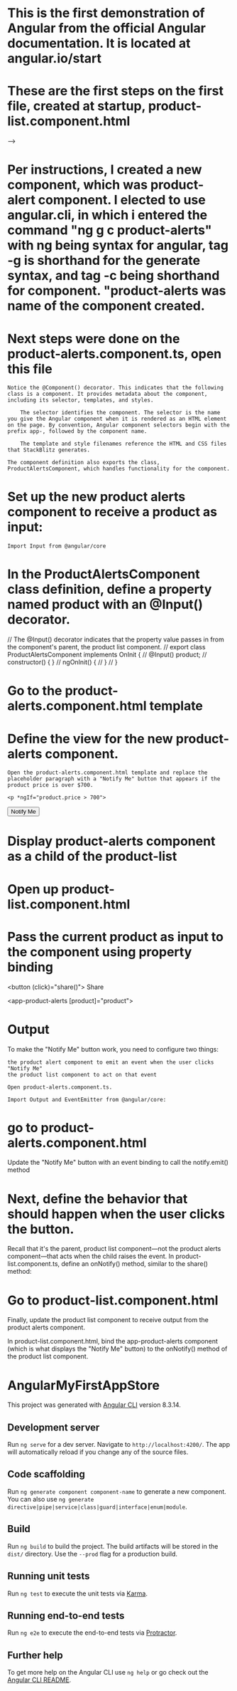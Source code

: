 #  This is the first demonstration of Angular from the official Angular documentation.  It is located at angular.io/start

# These are the first steps on the first file, created at startup, product-list.component.html
<!-- Step 1   In the product-list folder, open the template file product-list class="component html"

Step 2  Modify the product list template to display a list of product names - Each product in the list displays the same one, one after another on the page.  To iterate over the predifined list of products put the "*ngFor directive on a div as follows <div *ngFor="let product of products">
</div>" -->
<!--
Step 3  To display the names of the products use the interpolation syntax {{}} in the <div> element and add an <h3> tag for the property's name -->
<!-- Step 4 To make each product name a link to product details, add the <a> element and set its title to be the product's name by using the property binding [ ] syntax, as follows: -->
<!--
Step 5 Add the product descriptions. On the <p> element, use an *ngIf directive so that Angular only creates the <p> element if the current product has a description.
Step 6 Add a button so users can share a product with friends. Bind the button's click event to the share() method (in product-list.component.ts). Event binding uses a set of parentheses, ( ), around the event, as in the following <button> element: -->


<!-- The app now has a product list and sharing feature. In the process, you've learned to use five common features of Angular's template syntax:

    *ngFor
    *ngIf
    Interpolation {{ }}
    Property binding [ ]
    Event binding () --> -->


# Per instructions, I created a new component, which was product-alert component.  I elected to use angular.cli, in which i entered the command "ng g c product-alerts"  with ng being syntax for angular, tag -g is shorthand for the generate syntax, and tag -c being shorthand for component.  "product-alerts was name of the component created.

# Next steps were done on the product-alerts.component.ts, open this file    



    Notice the @Component() decorator. This indicates that the following class is a component. It provides metadata about the component, including its selector, templates, and styles.

        The selector identifies the component. The selector is the name you give the Angular component when it is rendered as an HTML element on the page. By convention, Angular component selectors begin with the prefix app-, followed by the component name.

        The template and style filenames reference the HTML and CSS files that StackBlitz generates.

    The component definition also exports the class, ProductAlertsComponent, which handles functionality for the component.

# Set up the new product alerts component to receive a product as input:

    Import Input from @angular/core
#  In the ProductAlertsComponent class definition, define a property named product with an @Input() decorator.
// The @Input() decorator indicates that the property value passes in from the component's parent, the product list component.
// export class ProductAlertsComponent implements OnInit {
//   @Input() product;
//   constructor() { }
//   ngOnInit() {
//   }
// }
# Go to the product-alerts.component.html template

# Define the view for the new product-alerts component.

    Open the product-alerts.component.html template and replace the placeholder paragraph with a "Notify Me" button that appears if the product price is over $700.

    <p *ngIf="product.price > 700">
  <button>Notify Me</button>
</p>


#  Display product-alerts component as a child of the product-list
# Open up product-list.component.html
# Pass the current product as input to the component using property binding
<button (click)="share()">
  Share
</button>

<app-product-alerts
  [product]="product">
</app-product-alerts>


# Output

To make the "Notify Me" button work, you need to configure two things:

    the product alert component to emit an event when the user clicks "Notify Me"
    the product list component to act on that event

    Open product-alerts.component.ts.

    Import Output and EventEmitter from @angular/core:

# go to product-alerts.component.html
Update the "Notify Me" button with an event binding to call the notify.emit() method



# Next, define the behavior that should happen when the user clicks the button.
 Recall that it's the parent, product list component—not the product alerts component—that acts when the child raises the event. 
 In product-list.component.ts, define an onNotify() method, similar to the share() method:

# Go to product-list.component.html

Finally, update the product list component to receive output from the product alerts component.

In product-list.component.html, bind the app-product-alerts component (which is what displays the "Notify Me" button) to the onNotify() method of the product list component.











# AngularMyFirstAppStore

This project was generated with [Angular CLI](https://github.com/angular/angular-cli) version 8.3.14.

## Development server

Run `ng serve` for a dev server. Navigate to `http://localhost:4200/`. The app will automatically reload if you change any of the source files.

## Code scaffolding

Run `ng generate component component-name` to generate a new component. You can also use `ng generate directive|pipe|service|class|guard|interface|enum|module`.

## Build

Run `ng build` to build the project. The build artifacts will be stored in the `dist/` directory. Use the `--prod` flag for a production build.

## Running unit tests

Run `ng test` to execute the unit tests via [Karma](https://karma-runner.github.io).

## Running end-to-end tests

Run `ng e2e` to execute the end-to-end tests via [Protractor](http://www.protractortest.org/).

## Further help

To get more help on the Angular CLI use `ng help` or go check out the [Angular CLI README](https://github.com/angular/angular-cli/blob/master/README.md).
